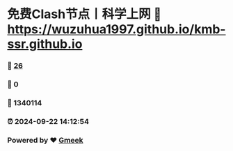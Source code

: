 # 免费Clash节点丨科学上网 :link: https://wuzuhua1997.github.io/kmb-ssr.github.io 
### :page_facing_up: [26](https://wuzuhua1997.github.io/kmb-ssr.github.io/tag.html) 
### :speech_balloon: 0 
### :hibiscus: 1340114 
### :alarm_clock: 2024-09-22 14:12:54 
### Powered by :heart: [Gmeek](https://github.com/Meekdai/Gmeek)
